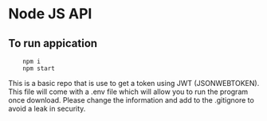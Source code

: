 # Node JS API

## To run appication
```shell
    npm i
    npm start
```

This is a basic repo that is use to get a token using JWT (JSONWEBTOKEN). This file will come with a .env file which will allow you to run the program once download. Please change the information and add to the .gitignore to avoid a leak in security.